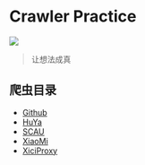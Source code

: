 # Crawler Practice
![](https://img.shields.io/badge/python-3.0%2B-blue)
    
> 让想法成真

## 爬虫目录
- [Github](https://github.com/Weilet/crawler_practice/tree/master/github/README.md)
- [HuYa](https://github.com/Weilet/crawler_practice/tree/master/huya/README.md)
- [SCAU](https://github.com/Weilet/crawler_practice/tree/master/scau/README.md)
- [XiaoMi](https://github.com/Weilet/crawler_practice/tree/master/xiaomi/README.md)
- [XiciProxy](https://github.com/Weilet/crawler_practice/tree/master/xici/README.md)
